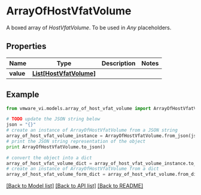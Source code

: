 # ArrayOfHostVfatVolume

A boxed array of *HostVfatVolume*. To be used in *Any* placeholders. 

## Properties
Name | Type | Description | Notes
------------ | ------------- | ------------- | -------------
**value** | [**List[HostVfatVolume]**](HostVfatVolume.md) |  | 

## Example

```python
from vmware_vi.models.array_of_host_vfat_volume import ArrayOfHostVfatVolume

# TODO update the JSON string below
json = "{}"
# create an instance of ArrayOfHostVfatVolume from a JSON string
array_of_host_vfat_volume_instance = ArrayOfHostVfatVolume.from_json(json)
# print the JSON string representation of the object
print ArrayOfHostVfatVolume.to_json()

# convert the object into a dict
array_of_host_vfat_volume_dict = array_of_host_vfat_volume_instance.to_dict()
# create an instance of ArrayOfHostVfatVolume from a dict
array_of_host_vfat_volume_form_dict = array_of_host_vfat_volume.from_dict(array_of_host_vfat_volume_dict)
```
[[Back to Model list]](../README.md#documentation-for-models) [[Back to API list]](../README.md#documentation-for-api-endpoints) [[Back to README]](../README.md)


